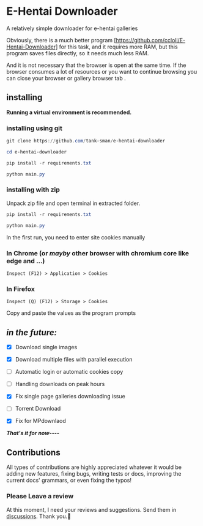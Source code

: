 # E-Hentai Downloader

A relatively simple downloader for e-hentai galleries

Obviously, there is a much better program [https://github.com/ccloli/E-Hentai-Downloader] for this task, and it requires more RAM, but this program saves files directly, so it needs much less RAM.

And it is not necessary that the browser is open at the same time. If the browser consumes a lot of resources or you want to continue browsing you can close your browser or gallery browser tab .

## installing

**Running a virtual environment is recommended.**

### installing using git

``` ps1
git clone https://github.com/tank-sman/e-hentai-downloader

cd e-hentai-downloader

pip install -r requirements.txt

python main.py
```

### installing with zip

Unpack zip file and open terminal in extracted folder.

``` ps1
pip install -r requirements.txt

python main.py
```

In the first run, you need to enter site cookies manually

### In Chrome (or _mayby_ other browser with chromium core like edge and ...)

``` Inspect (F12) > Application > Cookies ```

### In Firefox

``` Inspect (Q) (F12) > Storage > Cookies ```

Copy and paste the values as the program prompts

## ***in the future:***

- [x] Download single images

- [x] Download multiple files with parallel execution

- [ ] Automatic login or automatic cookies copy

- [ ] Handling downloads on peak hours

- [x] Fix single page galleries downloading issue

- [ ] Torrent Download

- [x] Fix for MPdownlaod

***That's it for now----***

## Contributions

All types of contributions are highly appreciated whatever it would be adding new features, fixing bugs, writing tests or docs, improving the current docs' grammars, or even fixing the typos!

### Please Leave a review

At this moment, I need your reviews and suggestions. Send them in [discussions](https://github.com/tank-sman/e-hentai-downloader/discussions). Thank you.💖
